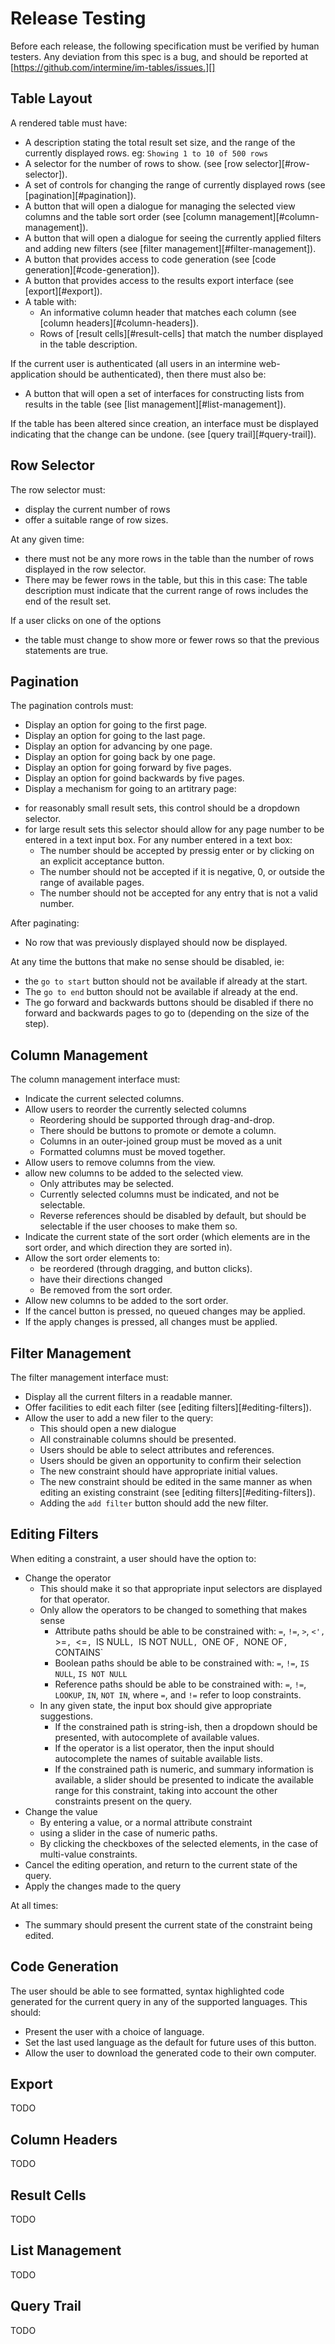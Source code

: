 Release Testing
==================

Before each release, the following specification must be verified
by human testers. Any deviation from this spec is a bug, and should
be reported at [https://github.com/intermine/im-tables/issues.][]

Table Layout
-------------

A rendered table must have:
* A description stating the total result set size, and the range of the
  currently displayed rows. eg: `Showing 1 to 10 of 500 rows`
* A selector for the number of rows to show. (see [row selector][#row-selector]).
* A set of controls for changing the range of currently displayed rows
  (see [pagination][#pagination]).
* A button that will open a dialogue for managing the selected view columns
  and the table sort order (see [column management][#column-management]).
* A button that will open a dialogue for seeing the currently applied filters
  and adding new filters (see [filter management][#filter-management]).
* A button that provides access to code generation (see
  [code generation][#code-generation]).
* A button that provides access to the results export interface (see
  [export][#export]).
* A table with:
  - An informative column header that matches each column (see [column headers][#column-headers]).
  - Rows of [result cells][#result-cells] that match the number displayed in the table description.

If the current user is authenticated (all users in an intermine web-application
should be authenticated), then there must also be:
* A button that will open a set of interfaces for constructing lists from
  results in the table (see [list management][#list-management]).

If the table has been altered since creation, an interface must be
displayed indicating that the change can be undone. (see [query trail][#query-trail]).

Row Selector
--------------

The row selector must:
* display the current number of rows
* offer a suitable range of row sizes.

At any given time:
* there must not be any more rows in the table than the number of
  rows displayed in the row selector.
* There may be fewer rows in the table, but this in this case:
  The table description must indicate that the current range of rows includes
  the end of the result set.

If a user clicks on one of the options
* the table must change to show more or fewer rows so that the previous
  statements are true.


Pagination
-----------

The pagination controls must:
* Display an option for going to the first page.
* Display an option for going to the last page.
* Display an option for advancing by one page.
* Display an option for going back by one page.
* Display an option for going forward by five pages.
* Display an option for goind backwards by five pages.
* Display a mechanism for going to an artitrary page:
 - for reasonably small result sets, this control should be a dropdown selector.
 - for large result sets this selector should allow for any page number
   to be entered in a text input box. For any number entered in a text box:
   - The number should be accepted by pressig enter or by clicking
     on an explicit acceptance button.
   - The number should not be accepted if it is negative, 0, or outside
     the range of available pages.
   - The number should not be accepted for any entry that is not a valid number.

After paginating:
* No row that was previously displayed should now be displayed.

At any time the buttons that make no sense should be disabled, ie:
* the `go to start` button should not be available if already at
  the start.
* The `go to end` button should not be available if already at
  the end.
* The go forward and backwards buttons should be disabled if there no
  forward and backwards pages to go to (depending on the size of the step).

Column Management
------------------

The column management interface must:
* Indicate the current selected columns.
* Allow users to reorder the currently selected columns
  - Reordering should be supported through drag-and-drop.
  - There should be buttons to promote or demote a column.
  - Columns in an outer-joined group must be moved as a unit
  - Formatted columns must be moved together.
* Allow users to remove columns from the view.
* allow new columns to be added to the selected view.
  - Only attributes may be selected.
  - Currently selected columns must be indicated, and not be selectable.
  - Reverse references should be disabled by default, but should be
    selectable if the user chooses to make them so.
* Indicate the current state of the sort order (which elements are
  in the sort order, and which direction they are sorted in).
* Allow the sort order elements to:
  - be reordered (through dragging, and button clicks).
  - have their directions changed
  - Be removed from the sort order.
* Allow new columns to be added to the sort order.
* If the cancel button is pressed, no queued changes may be applied.
* If the apply changes is pressed, all changes must be applied.

Filter Management
-------------------

The filter management interface must:
* Display all the current filters in a readable manner.
* Offer facilities to edit each filter (see [editing filters][#editing-filters]).
* Allow the user to add a new filer to the query:
  - This should open a new dialogue
  - All constrainable columns should be presented.
  - Users should be able to select attributes and references.
  - Users should be given an opportunity to confirm their selection
  - The new constraint should have appropriate initial values.
  - The new constraint should be edited in the same manner as when
    editing an existing constraint (see [editing filters][#editing-filters]).
  - Adding the `add filter` button should add the new filter.

Editing Filters
----------------

When editing a constraint, a user should have the option to:
* Change the operator
  - This should make it so that appropriate input selectors are displayed for that
    operator.
  - Only allow the operators to be changed to something that makes sense
    - Attribute paths should be able to be constrained with:
      `=`, `!=`, `>`, `<', `>=`, `<=`, `IS NULL`, `IS NOT NULL`, `ONE OF`, `NONE OF`, `CONTAINS`
    - Boolean paths should be able to be constrained with:
      `=`, `!=`, `IS NULL`, `IS NOT NULL`
    - Reference paths should be able to be constrained with:
      `=`, `!=`, `LOOKUP`, `IN`, `NOT IN`, where `=`, and `!=` refer to loop constraints.
  - In any given state, the input box should give appropriate suggestions.
    - If the constrained path is string-ish, then a dropdown should be presented, with
      autocomplete of available values.
    - If the operator is a list operator, then the input should autocomplete the names
      of suitable available lists.
    - If the constrained path is numeric, and summary information is available, a slider
      should be presented to indicate the available range for this constraint, taking
      into account the other constraints present on the query.
* Change the value
  - By entering a value, or a normal attribute constraint
  - using a slider in the case of numeric paths.
  - By clicking the checkboxes of the selected elements, in the case of multi-value constraints.
* Cancel the editing operation, and return to the current state of the query.
* Apply the changes made to the query

At all times:
* The summary should present the current state of the constraint being edited.

Code Generation
-----------------

The user should be able to see formatted, syntax highlighted code generated for the
current query in any of the supported languages. This should:
* Present the user with a choice of language.
* Set the last used language as the default for future uses of this button.
* Allow the user to download the generated code to their own computer.

Export
------

TODO

Column Headers
---------------

TODO


Result Cells
------------

TODO

List Management
----------------

TODO

Query Trail
------------

TODO


